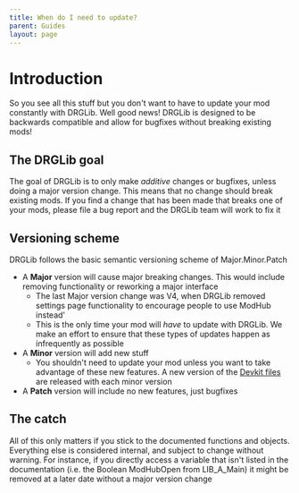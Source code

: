 ```yaml
---
title: When do I need to update?
parent: Guides
layout: page
---
```


# Introduction

So you see all this stuff but you don't want to have to update your mod constantly with DRGLib. Well good news! DRGLib is designed to be backwards compatible and allow for bugfixes without breaking existing mods! 

## The DRGLib goal

The goal of DRGLib is to only make *additive* changes or bugfixes, unless doing a major version change. This means that no change should break existing mods. If you find a change that has been made that breaks one of your mods, please file a bug report and the DRGLib team will work to fix it

## Versioning scheme

DRGLib follows the basic semantic versioning scheme of Major.Minor.Patch 

- A **Major** version will cause major breaking changes. This would include removing functionality or reworking a major interface
  - The last Major version change was V4, when DRGLib removed settings page functionality to encourage people to use ModHub instead'
  - This is the only time your mod will *have* to update with DRGLib. We make an effort to ensure that these types of updates happen as infrequently as possible
- A **Minor** version will add new stuff
  - You shouldn't need to update your mod unless you want to take advantage of these new features. A new version of the [Devkit files](https://github.com/SamsDRGMods/DRGLibDevkitFiles) are released with each minor version
- A **Patch** version will include no new features, just bugfixes

## The catch

All of this only matters if you stick to the documented functions and objects. Everything else is considered internal, and subject to change without warning. For instance, if you directly access a variable that isn't listed in the documentation (i.e. the Boolean ModHubOpen from LIB_A_Main) it might be removed at a later date without a major version change
